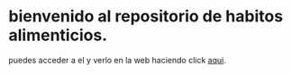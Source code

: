 # bienvenido al repositorio de habitos alimenticios.

puedes acceder a el y verlo en la web haciendo click [aqui](https://yaneliherdz98.github.io/salud/n.html).
